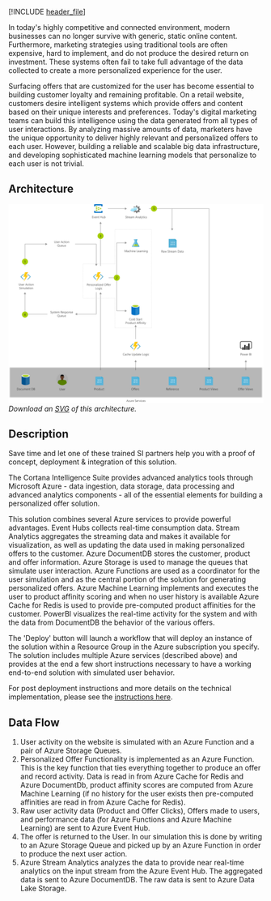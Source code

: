 


[!INCLUDE [header_file](../../../includes/sol-idea-header.yml)]

In today's highly competitive and connected environment, modern businesses can no longer survive with generic, static online content. Furthermore, marketing strategies using traditional tools are often expensive, hard to implement, and do not produce the desired return on investment. These systems often fail to take full advantage of the data collected to create a more personalized experience for the user.

Surfacing offers that are customized for the user has become essential to building customer loyalty and remaining profitable. On a retail website, customers desire intelligent systems which provide offers and content based on their unique interests and preferences. Today's digital marketing teams can build this intelligence using the data generated from all types of user interactions. By analyzing massive amounts of data, marketers have the unique opportunity to deliver highly relevant and personalized offers to each user. However, building a reliable and scalable big data infrastructure, and developing sophisticated machine learning models that personalize to each user is not trivial.

## Architecture

![Architecture diagram](../media/personalized-offers.png)
*Download an [SVG](../media/personalized-offers.svg) of this architecture.*

## Description

Save time and let one of these trained SI partners help you with a proof of concept, deployment & integration of this solution.

The Cortana Intelligence Suite provides advanced analytics tools through Microsoft Azure - data ingestion, data storage, data processing and advanced analytics components - all of the essential elements for building a personalized offer solution.

This solution combines several Azure services to provide powerful advantages. Event Hubs collects real-time consumption data. Stream Analytics aggregates the streaming data and makes it available for visualization, as well as updating the data used in making personalized offers to the customer. Azure DocumentDB stores the customer, product and offer information. Azure Storage is used to manage the queues that simulate user interaction. Azure Functions are used as a coordinator for the user simulation and as the central portion of the solution for generating personalized offers. Azure Machine Learning implements and executes the user to product affinity scoring and when no user history is available Azure Cache for Redis is used to provide pre-computed product affinities for the customer. PowerBI visualizes the real-time activity for the system and with the data from DocumentDB the behavior of the various offers.

The 'Deploy' button will launch a workflow that will deploy an instance of the solution within a Resource Group in the Azure subscription you specify. The solution includes multiple Azure services (described above) and provides at the end a few short instructions necessary to have a working end-to-end solution with simulated user behavior.

For post deployment instructions and more details on the technical implementation, please see the [instructions here](https://github.com/Azure/cortana-intelligence-personalized-offers/blob/master/Automated%20Deployment%20Guide/Post%20Deployment%20Instructions.yml).

## Data Flow

1. User activity on the website is simulated with an Azure Function and a pair of Azure Storage Queues.
1. Personalized Offer Functionality is implemented as an Azure Function. This is the key function that ties everything together to produce an offer and record activity. Data is read in from Azure Cache for Redis and Azure DocumentDb, product affinity scores are computed from Azure Machine Learning (if no history for the user exists then pre-computed affinities are read in from Azure Cache for Redis).
1. Raw user activity data (Product and Offer Clicks), Offers made to users, and performance data (for Azure Functions and Azure Machine Learning) are sent to Azure Event Hub.
1. The offer is returned to the User. In our simulation this is done by writing to an Azure Storage Queue and picked up by an Azure Function in order to produce the next user action.
1. Azure Stream Analytics analyzes the data to provide near real-time analytics on the input stream from the Azure Event Hub. The aggregated data is sent to Azure DocumentDB. The raw data is sent to Azure Data Lake Storage.

